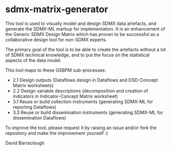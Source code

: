# sdmx-matrix-generator
This tool is used to visually model and design SDMX data artefacts, and generate the SDMX-ML markup for implementation. It is an enhancement of the Generic SDMX Design Matrix which has proven to be successful as a collaborative design tool for non-SDMX experts. 

The primary goal of the tool is to be able to create the artefacts without a lot of SDMX technical knowledge, and to put the focus on the statistical aspects of the data model. 

This tool maps to these GSBPM sub-processes:
  - 2.1 Design outputs (Dataflows design in Dataflows and DSD-Concept Matrix worksheets)
  - 2.2 Design variable descriptions (decomposition and creation of indicators in Indicator-Concept Matrix worksheet)
  - 3.1 Reuse or build collection instruments (generating SDMX-ML for reporting Dataflows)
  - 3.3 Reuse or build dissemination instruments (generating SDMX-ML for dissemination Dataflows)

To improve the tool, please request it by raising an issue and/or fork the repository and make the improvement yourself :)

David Barraclough
